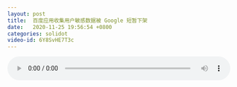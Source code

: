 ```yaml
---
layout: post
title:  百度应用收集用户敏感数据被 Google 短暂下架
date:   2020-11-25 19:56:54 +0800
categories: solidot
video-id: 6Y8SvHE7T3c
---
```


<audio id="youtube" style="width: 100%;" video-id="6Y8SvHE7T3c" controls></audio>

<script async type="text/javascript" src="/audio.js"></script>

